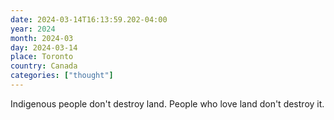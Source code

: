 ```yaml
---
date: 2024-03-14T16:13:59.202-04:00
year: 2024
month: 2024-03
day: 2024-03-14
place: Toronto
country: Canada
categories: ["thought"]
---
```

Indigenous people don't destroy land. People who love land don't destroy it.

